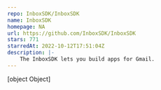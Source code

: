 ```yaml
---
repo: InboxSDK/InboxSDK
name: InboxSDK
homepage: NA
url: https://github.com/InboxSDK/InboxSDK
stars: 771
starredAt: 2022-10-12T17:51:04Z
description: |-
    The InboxSDK lets you build apps for Gmail.
---
```


[object Object]
